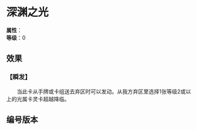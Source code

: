 <script setup>
let list = [
    { number: "SP01-016", url: "/packs/SP01" }
]
</script>

# 深渊之光

**属性**：<CardAttribute text="光"/><br>
**等级**：0

## 效果

### 【瞬发】

&emsp;&emsp;当此卡从手牌或卡组送去弃区时可以发动。从我方弃区里选择1张等级2或以上的光属卡灵卡超越降临。

## 编号版本

<CardNumberBox :list="list"/>